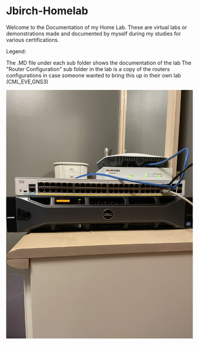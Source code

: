 # Jbirch-Homelab

Welcome to the Documentation of my Home Lab. These are virtual labs or demonstrations made and documented by myself during my studies for various certifications.

Legend:

The .MD file under each sub folder shows the documentation of the lab
The "Router Configuration" sub folder in the lab is a copy of the routers configurations in case someone wanted to bring this up in their own lab (CML,EVE,GNS3)

![Home-Lab](Security/Zero-Trust/Images/Home-Lab.jpeg)
